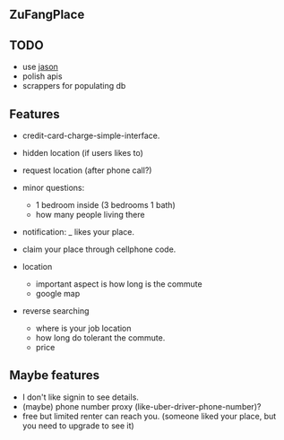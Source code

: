 ZuFangPlace
-----------

## TODO

* use [jason](http://www.jasonclient.org/)
* polish apis
* scrappers for populating db

## Features
* credit-card-charge-simple-interface.
* hidden location (if users likes to)
* request location (after phone call?)
* minor questions:
  - 1 bedroom inside (3 bedrooms 1 bath)
  - how many people living there
* notification: _ likes your place.
* claim your place through cellphone code.
* location
  - important aspect is how long is the commute
  - google map

* reverse searching
  - where is your job location
  - how long do tolerant the commute.
  - price


## Maybe features
* I don't like signin to see details.
* (maybe) phone number proxy (like-uber-driver-phone-number)?
* free but limited renter can reach you. (someone liked your place, but you need to upgrade to see it)
